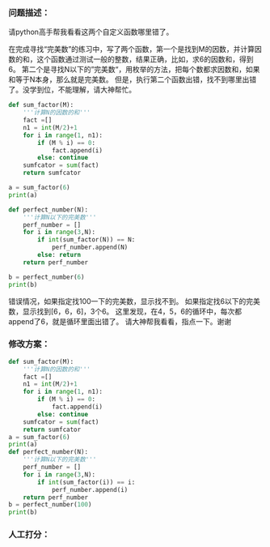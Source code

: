 ### 问题描述：
<p>请python高手帮我看看这两个自定义函数哪里错了。</p>
在完成寻找“完美数”的练习中，写了两个函数，第一个是找到M的因数，并计算因数的和，这个函数通过测试一般的整数，结果正确，比如，求6的因数和，得到6。 第二个是寻找N以下的”完美数“，用枚举的方法，把每个数都求因数和，如果和等于N本身，那么就是完美数。
但是，执行第二个函数出错，找不到哪里出错了。没学到位，不能理解，请大神帮忙。


```python
def sum_factor(M):
    '''计算N的因数的和'''
    fact =[]
    n1 = int(M/2)+1
    for i in range(1, n1):
        if (M % i) == 0:
            fact.append(i)
        else: continue
    sumfcator = sum(fact)
    return sumfcator

a = sum_factor(6)
print(a)

def perfect_number(N):
    '''计算N以下的完美数'''
    perf_number = []
    for i in range(3,N):
        if int(sum_factor(N)) == N:
            perf_number.append(N)
        else: return
    return perf_number

b = perfect_number(6)
print(b)
```
错误情况，如果指定找100一下的完美数，显示找不到。
如果指定找6以下的完美数，显示找到[6，6，6]，3个6。
这里发现，在4，5，6的循环中，每次都append了6，就是循环里面出错了。
请大神帮我看看，指点一下。谢谢 
### 修改方案：


```python
def sum_factor(M):
    '''计算N的因数的和'''
    fact =[]
    n1 = int(M/2)+1
    for i in range(1, n1):
        if (M % i) == 0:
            fact.append(i)
        else: continue
    sumfcator = sum(fact)
    return sumfcator
a = sum_factor(6)
print(a)
def perfect_number(N):
    '''计算N以下的完美数'''
    perf_number = []
    for i in range(3,N):
        if int(sum_factor(i)) == i:
            perf_number.append(i)
    return perf_number
b = perfect_number(100)
print(b)

```


### 人工打分：
